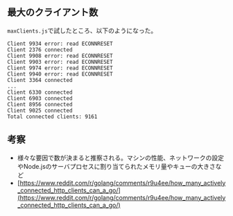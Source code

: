 ## 最大のクライアント数
`maxClients.js`で試したところ、以下のようになった。
```
Client 9934 error: read ECONNRESET
Client 2376 connected
Client 9908 error: read ECONNRESET
Client 9903 error: read ECONNRESET
Client 9974 error: read ECONNRESET
Client 9940 error: read ECONNRESET
Client 3364 connected
...
Client 6330 connected
Client 6903 connected
Client 8956 connected
Client 9025 connected
Total connected clients: 9161
```

## 考察
- 様々な要因で数が決まると推察される。マシンの性能、ネットワークの設定やNode.jsのサーバプロセスに割り当てられたメモリ量やキューの大きさなど
- [https://www.reddit.com/r/golang/comments/r9u4ee/how_many_actively_connected_http_clients_can_a_go/](https://www.reddit.com/r/golang/comments/r9u4ee/how_many_actively_connected_http_clients_can_a_go/)